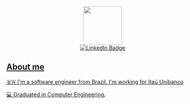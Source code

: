 <div id="header" align="center">
  <img src="https://media.giphy.com/media/M9gbBd9nbDrOTu1Mqx/giphy.gif" width="100"/
</div>
<div id="badges">
  <a href="https://www.linkedin.com/in/xjonathannascimento/"><img src="https://img.shields.io/badge/LinkedIn-blue?style=for-the-badge&logo=linkedin&logoColor=white" alt="LinkedIn Badge"/>
</div>
<div id="body"align="left">
  <h2> About me </h2>
  
  🇧🇷 I'm a software engineer from Brazil. I'm working for Itaú Unibanco
  
  💻 Graduated in Computer Engineering.
</div>
